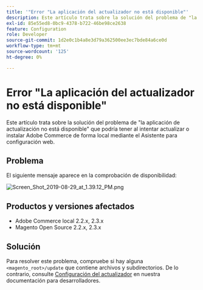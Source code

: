 ```yaml
---
title: '"Error "La aplicación del actualizador no está disponible"'
description: Este artículo trata sobre la solución del problema de "la aplicación de actualización no está disponible" que podría tener al intentar actualizar o instalar Adobe Commerce de forma local mediante el Asistente para configuración web.
exl-id: 85e55ed8-0bc9-4378-b722-46be98ce2638
feature: Configuration
role: Developer
source-git-commit: 1d2e0c1b4a8e3d79a362500ee3ec7bde84a6ce0d
workflow-type: tm+mt
source-wordcount: '125'
ht-degree: 0%

---
```


# Error &quot;La aplicación del actualizador no está disponible&quot;

Este artículo trata sobre la solución del problema de &quot;la aplicación de actualización no está disponible&quot; que podría tener al intentar actualizar o instalar Adobe Commerce de forma local mediante el Asistente para configuración web.

## Problema

El siguiente mensaje aparece en la comprobación de disponibilidad:

![Screen_Shot_2019-08-29_at_1.39.12_PM.png](assets/Screen_Shot_2019-08-29_at_1.39.12_PM.png)

## Productos y versiones afectados

* Adobe Commerce local 2.2.x, 2.3.x
* Magento Open Source 2.2.x, 2.3.x


## Solución

Para resolver este problema, compruebe si hay alguna `<magento_root>/update` que contiene archivos y subdirectorios. De lo contrario, consulte [Configuración del actualizador](https://devdocs.magento.com/guides/v2.3/comp-mgr/updater/update-updater.html) en nuestra documentación para desarrolladores.
